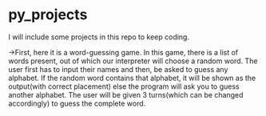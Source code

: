 # py_projects
I will include some projects in this repo to keep coding. 

->First, here it is a word-guessing game.
In this game, there is a list of words present, out of which our interpreter will choose a random word. 
The user first has to input their names and then, be asked to guess any alphabet. 
If the random word contains that alphabet, it will be shown as the output(with correct placement)
else the program will ask you to guess another alphabet. The user will
be given 3 turns(which can be changed accordingly) to guess the complete word.
